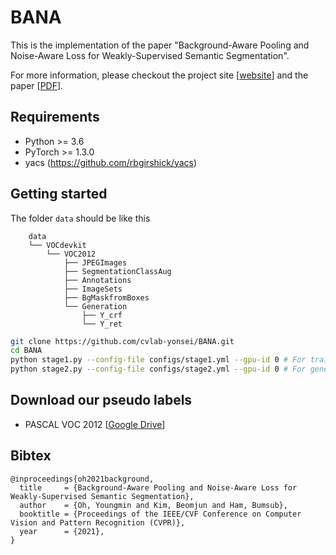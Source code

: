 # BANA
This is the implementation of the paper "Background-Aware Pooling and Noise-Aware Loss for Weakly-Supervised Semantic Segmentation".

For more information, please checkout the project site [[website](https://cvlab.yonsei.ac.kr/projects/BANA/)] and the paper [[PDF](https://arxiv.org/pdf/2104.00905.pdf)].


## Requirements
* Python >= 3.6
* PyTorch >= 1.3.0
* yacs (https://github.com/rbgirshick/yacs)


## Getting started
The folder ```data``` should be like this
```
    data   
    └── VOCdevkit
        └── VOC2012
            ├── JPEGImages
            ├── SegmentationClassAug
            ├── Annotations
            ├── ImageSets
            ├── BgMaskfromBoxes
            └── Generation
                ├── Y_crf
                └── Y_ret
```


```bash
git clone https://github.com/cvlab-yonsei/BANA.git
cd BANA
python stage1.py --config-file configs/stage1.yml --gpu-id 0 # For training a classification network
python stage2.py --config-file configs/stage2.yml --gpu-id 0 # For generating pseudo labels
```


## Download our pseudo labels
* PASCAL VOC 2012 [[Google Drive](https://drive.google.com/drive/folders/17D9siQWCve6oy1jGdSx-v6Gg6uhi-WBg?usp=sharing)]


## Bibtex
```
@inproceedings{oh2021background,
  title     = {Background-Aware Pooling and Noise-Aware Loss for Weakly-Supervised Semantic Segmentation},
  author    = {Oh, Youngmin and Kim, Beomjun and Ham, Bumsub},
  booktitle = {Proceedings of the IEEE/CVF Conference on Computer Vision and Pattern Recognition (CVPR)},
  year      = {2021},
}
```
